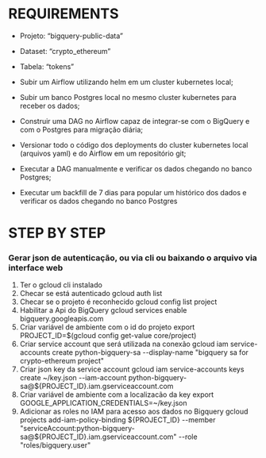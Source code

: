 # REQUIREMENTS
- Projeto: “bigquery-public-data”
- Dataset: “crypto_ethereum”
- Tabela: “tokens”

- Subir um Airflow utilizando helm em um cluster kubernetes local;
- Subir um banco Postgres local no mesmo cluster kubernetes para receber os dados;
- Construir uma DAG no Airflow capaz de integrar-se com o BigQuery e com o
Postgres para migração diária;
- Versionar todo o código dos deployments do cluster kubernetes local (arquivos yaml) e
do Airflow em um repositório git;
- Executar a DAG manualmente e verificar os dados chegando no banco Postgres;
- Executar um backfill de 7 dias para popular um histórico dos dados e verificar os dados
chegando no banco Postgres

# STEP BY STEP
### Gerar json de autenticação, ou via cli ou baixando o arquivo via interface web
1. Ter o gcloud cli instalado
1. Checar se está autenticado 
    gcloud auth list
1. Checar se o projeto é reconhecido
    gcloud config list project
1. Habilitar a Api do BigQuery
    gcloud services enable bigquery.googleapis.com
1. Criar variável de ambiente com o id do projeto 
    export PROJECT_ID=$(gcloud config get-value core/project)
1. Criar service account que será utilizada na conexão
    gcloud iam service-accounts create python-bigquery-sa --display-name "bigquery sa for crypto-ethereum project"
1. Criar json key da service account
    gcloud iam service-accounts keys create ~/key.json --iam-account python-bigquery-sa@${PROJECT_ID}.iam.gserviceaccount.com
1. Criar variável de ambiente com a localizacão da key
    export GOOGLE_APPLICATION_CREDENTIALS=~/key.json
1. Adicionar as roles no IAM para acesso aos dados no Bigquery
    gcloud projects add-iam-policy-binding ${PROJECT_ID} --member "serviceAccount:python-bigquery-sa@${PROJECT_ID}.iam.gserviceaccount.com" --role "roles/bigquery.user"